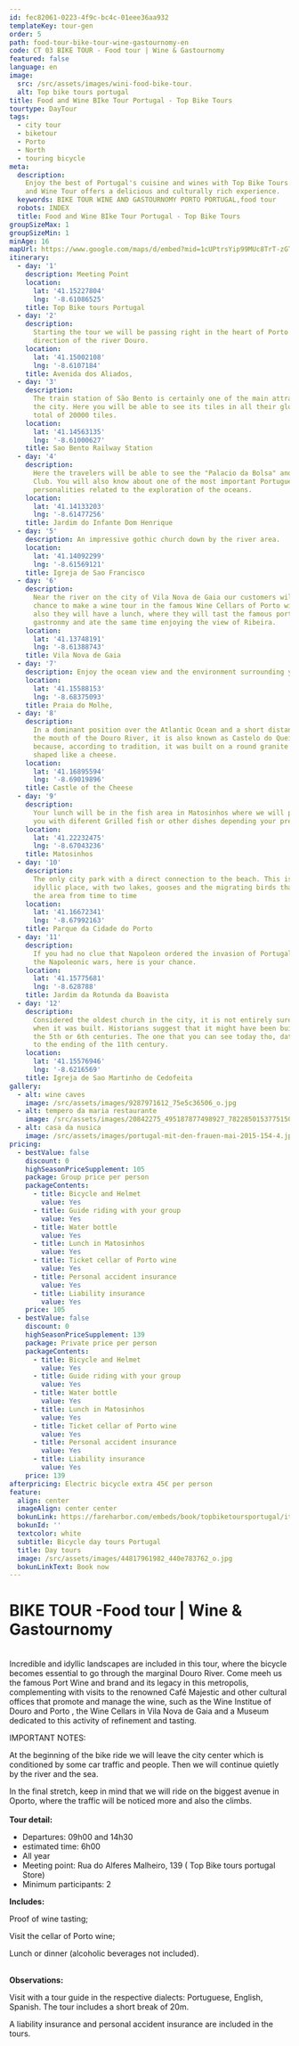 ```yaml
---
id: fec82061-0223-4f9c-bc4c-01eee36aa932
templateKey: tour-gen
order: 5
path: food-tour-bike-tour-wine-gastournomy-en
code: CT 03 BIKE TOUR - Food tour | Wine & Gastournomy
featured: false
language: en
image:
  src: /src/assets/images/wini-food-bike-tour.
  alt: Top bike tours portugal
title: Food and Wine BIke Tour Portugal - Top Bike Tours
tourtype: DayTour
tags:
  - city tour
  - biketour
  - Porto
  - North
  - touring bicycle
meta:
  description:
    Enjoy the best of Portugal's cuisine and wines with Top Bike Tours. Our Food
    and Wine Tour offers a delicious and culturally rich experience.
  keywords: BIKE TOUR WINE AND GASTOURNOMY PORTO PORTUGAL,food tour
  robots: INDEX
  title: Food and Wine BIke Tour Portugal - Top Bike Tours
groupSizeMax: 1
groupSizeMin: 1
minAge: 16
mapUrl: https://www.google.com/maps/d/embed?mid=1cUPtrsYip99MUc8TrT-zGT_TNHM
itinerary:
  - day: '1'
    description: Meeting Point
    location:
      lat: '41.15227804'
      lng: '-8.61086525'
    title: Top Bike tours Portugal
  - day: '2'
    description:
      Starting the tour we will be passing right in the heart of Porto in the
      direction of the river Douro.
    location:
      lat: '41.15002108'
      lng: '-8.6107184'
    title: Avenida dos Aliados,
  - day: '3'
    description:
      The train station of São Bento is certainly one of the main attractions of
      the city. Here you will be able to see its tiles in all their glory, a
      total of 20000 tiles.
    location:
      lat: '41.14563135'
      lng: '-8.61000627'
    title: Sao Bento Railway Station
  - day: '4'
    description:
      Here the travelers will be able to see the "Palacio da Bolsa" and the Hard
      Club. You will also know about one of the most important Portuguese
      personalities related to the exploration of the oceans.
    location:
      lat: '41.14133203'
      lng: '-8.61477256'
    title: Jardim do Infante Dom Henrique
  - day: '5'
    description: An impressive gothic church down by the river area.
    location:
      lat: '41.14092299'
      lng: '-8.61569121'
    title: Igreja de Sao Francisco
  - day: '6'
    description:
      Near the river on the city of Vila Nova de Gaia our customers will have a
      chance to make a wine tour in the famous Wine Cellars of Porto wine and
      also they will have a lunch, where they will tast the famous portuguese
      gastronmy and ate the same time enjoying the view of Ribeira.
    location:
      lat: '41.13748191'
      lng: '-8.61388743'
    title: Vila Nova de Gaia
  - day: '7'
    description: Enjoy the ocean view and the environment surrounding you
    location:
      lat: '41.15588153'
      lng: '-8.68375093'
    title: Praia do Molhe,
  - day: '8'
    description:
      In a dominant position over the Atlantic Ocean and a short distance from
      the mouth of the Douro River, it is also known as Castelo do Queijo
      because, according to tradition, it was built on a round granite rock and
      shaped like a cheese.
    location:
      lat: '41.16895594'
      lng: '-8.69019896'
    title: Castle of the Cheese
  - day: '9'
    description:
      Your lunch will be in the fish area in Matosinhos where we will present
      you with diferent Grilled fish or other dishes depending your preferences.
    location:
      lat: '41.22232475'
      lng: '-8.67043236'
    title: Matosinhos
  - day: '10'
    description:
      The only city park with a direct connection to the beach. This is an
      idyllic place, with two lakes, gooses and the migrating birds that visit
      the area from time to time
    location:
      lat: '41.16672341'
      lng: '-8.67992163'
    title: Parque da Cidade do Porto
  - day: '11'
    description:
      If you had no clue that Napoleon ordered the invasion of Portugal during
      the Napoleonic wars, here is your chance.
    location:
      lat: '41.15775681'
      lng: '-8.628788'
    title: Jardim da Rotunda da Boavista
  - day: '12'
    description:
      Considered the oldest church in the city, it is not entirely sure as to
      when it was built. Historians suggest that it might have been build around
      the 5th or 6th centuries. The one that you can see today tho, dates back
      to the ending of the 11th century.
    location:
      lat: '41.15576946'
      lng: '-8.6216569'
    title: Igreja de Sao Martinho de Cedofeita
gallery:
  - alt: wine caves
    image: /src/assets/images/9287971612_75e5c36506_o.jpg
  - alt: tempero da maria restaurante
    image: /src/assets/images/20842275_495187877498927_7822850153775150396_n.jpg
  - alt: casa da nusica
    image: /src/assets/images/portugal-mit-den-frauen-mai-2015-154-4.jpg.jpg
pricing:
  - bestValue: false
    discount: 0
    highSeasonPriceSupplement: 105
    package: Group price per person
    packageContents:
      - title: Bicycle and Helmet
        value: Yes
      - title: Guide riding with your group
        value: Yes
      - title: Water bottle
        value: Yes
      - title: Lunch in Matosinhos
        value: Yes
      - title: Ticket cellar of Porto wine
        value: Yes
      - title: Personal accident insurance
        value: Yes
      - title: Liability insurance
        value: Yes
    price: 105
  - bestValue: false
    discount: 0
    highSeasonPriceSupplement: 139
    package: Private price per person
    packageContents:
      - title: Bicycle and Helmet
        value: Yes
      - title: Guide riding with your group
        value: Yes
      - title: Water bottle
        value: Yes
      - title: Lunch in Matosinhos
        value: Yes
      - title: Ticket cellar of Porto wine
        value: Yes
      - title: Personal accident insurance
        value: Yes
      - title: Liability insurance
        value: Yes
    price: 139
afterpricing: E﻿lectric bicycle extra 45€ per person
feature:
  align: center
  imageAlign: center center
  bokunLink: https://fareharbor.com/embeds/book/topbiketoursportugal/items/268399/calendar/2020/11/?flow=479507&full-items=yes
  bokunId: ''
  textcolor: white
  subtitle: Bicycle day tours Portugal
  title: Day tours
  image: /src/assets/images/44817961982_440e783762_o.jpg
  bokunLinkText: Book now
---
```


# BIKE TOUR -Food tour | Wine & Gastournomy

\
Incredible and idyllic landscapes are included in this tour, where the bicycle
becomes essential to go through the marginal Douro River. Come meeh us the
famous Port Wine and brand and its legacy in this metropolis, complementing with
visits to the renowned Café Majestic and other cultural offices that promote and
manage the wine, such as the Wine Institue of Douro and Porto , the Wine Cellars
in Vila Nova de Gaia and a Museum dedicated to this activity of refinement and
tasting.

IMPORTANT NOTES:

At the beginning of the bike ride we will leave the city center which is
conditioned by some car traffic and people. Then we will continue quietly by the
river and the sea.

In the final stretch, keep in mind that we will ride on the biggest avenue in
Oporto, where the traffic will be noticed more and also the climbs.\
\
**Tour detail:**

- Departures: 09h00 and 14h30
- estimated time: 6h00
- All year
- Meeting point: Rua do Alferes Malheiro, 139 ( Top Bike tours portugal Store)
- Minimum participants: 2

**Includes:**

Proof of wine tasting;

Visit the cellar of Porto wine;

Lunch or dinner (alcoholic beverages not included).

\
**Observations:**

Visit with a tour guide in the respective dialects: Portuguese, English,
Spanish. The tour includes a short break of 20m.

A liability insurance and personal accident insurance are included in the tours.
